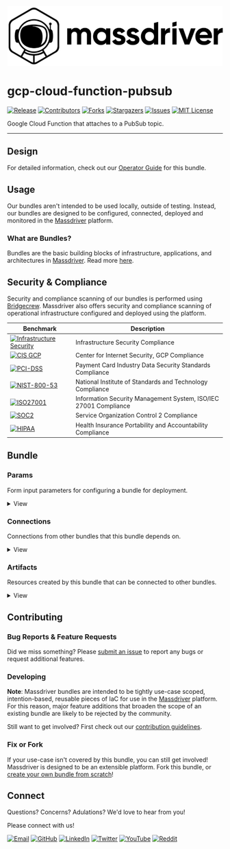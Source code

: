 




[![Massdriver][logo]][website]

# gcp-cloud-function-pubsub

[![Release][release_shield]][release_url]
[![Contributors][contributors_shield]][contributors_url]
[![Forks][forks_shield]][forks_url]
[![Stargazers][stars_shield]][stars_url]
[![Issues][issues_shield]][issues_url]
[![MIT License][license_shield]][license_url]

<!--
##### STILL NEED TO GET SLACK WORKING ###
[!["Slack Community"](%s)][slack]
-->


Google Cloud Function that attaches to a PubSub topic.


---

## Design

For detailed information, check out our [Operator Guide](operator.mdx) for this bundle.

## Usage

Our bundles aren't intended to be used locally, outside of testing. Instead, our bundles are designed to be configured, connected, deployed and monitored in the [Massdriver][website] platform.

### What are Bundles?

Bundles are the basic building blocks of infrastructure, applications, and architectures in [Massdriver][website]. Read more [here](https://docs.massdriver.cloud/concepts/bundles).

## Security & Compliance

<!-- COMPLIANCE:START -->

Security and compliance scanning of our bundles is performed using [Bridgecrew](https://www.bridgecrew.cloud/). Massdriver also offers security and compliance scanning of operational infrastructure configured and deployed using the platform.

| Benchmark | Description |
|--------|---------------|
| [![Infrastructure Security](https://www.bridgecrew.cloud/badges/github/massdriver-cloud/gcp-cloud-function-pubsub/general)](https://www.bridgecrew.cloud/link/badge?vcs=github&fullRepo=massdriver-cloud%2Fgcp-cloud-function-pubsub&benchmark=INFRASTRUCTURE+SECURITY) | Infrastructure Security Compliance |
| [![CIS GCP](https://www.bridgecrew.cloud/badges/github/massdriver-cloud/gcp-cloud-function-pubsub/cis_gcp)](https://www.bridgecrew.cloud/link/badge?vcs=github&fullRepo=massdriver-cloud%2Fgcp-cloud-function-pubsub&benchmark=CIS+GCP+V1.1) | Center for Internet Security, GCP Compliance |
| [![PCI-DSS](https://www.bridgecrew.cloud/badges/github/massdriver-cloud/gcp-cloud-function-pubsub/pci)](https://www.bridgecrew.cloud/link/badge?vcs=github&fullRepo=massdriver-cloud%2Fgcp-cloud-function-pubsub&benchmark=PCI-DSS+V3.2) | Payment Card Industry Data Security Standards Compliance |
| [![NIST-800-53](https://www.bridgecrew.cloud/badges/github/massdriver-cloud/gcp-cloud-function-pubsub/nist)](https://www.bridgecrew.cloud/link/badge?vcs=github&fullRepo=massdriver-cloud%2Fgcp-cloud-function-pubsub&benchmark=NIST-800-53) | National Institute of Standards and Technology Compliance |
| [![ISO27001](https://www.bridgecrew.cloud/badges/github/massdriver-cloud/gcp-cloud-function-pubsub/iso)](https://www.bridgecrew.cloud/link/badge?vcs=github&fullRepo=massdriver-cloud%2Fgcp-cloud-function-pubsub&benchmark=ISO27001) | Information Security Management System, ISO/IEC 27001 Compliance |
| [![SOC2](https://www.bridgecrew.cloud/badges/github/massdriver-cloud/gcp-cloud-function-pubsub/soc2)](https://www.bridgecrew.cloud/link/badge?vcs=github&fullRepo=massdriver-cloud%2Fgcp-cloud-function-pubsub&benchmark=SOC2)| Service Organization Control 2 Compliance |
| [![HIPAA](https://www.bridgecrew.cloud/badges/github/massdriver-cloud/gcp-cloud-function-pubsub/hipaa)](https://www.bridgecrew.cloud/link/badge?vcs=github&fullRepo=massdriver-cloud%2Fgcp-cloud-function-pubsub&benchmark=HIPAA) | Health Insurance Portability and Accountability Compliance |

<!-- COMPLIANCE:END -->

<!-- BEGINNING OF PRE-COMMIT-TERRAFORM DOCS HOOK -->
<!-- END OF PRE-COMMIT-TERRAFORM DOCS HOOK -->

## Bundle

### Params

Form input parameters for configuring a bundle for deployment.

<details>
<summary>View</summary>

<!-- PARAMS:START -->

**Params coming soon**

<!-- PARAMS:END -->

</details>

### Connections

Connections from other bundles that this bundle depends on.

<details>
<summary>View</summary>

<!-- CONNECTIONS:START -->

**Connections coming soon**

<!-- CONNECTIONS:END -->

</details>

### Artifacts

Resources created by this bundle that can be connected to other bundles.

<details>
<summary>View</summary>

<!-- ARTIFACTS:START -->

**Artifacts coming soon**

<!-- ARTIFACTS:END -->

</details>

## Contributing

<!-- CONTRIBUTING:START -->

### Bug Reports & Feature Requests

Did we miss something? Please [submit an issue](https://github.com/massdriver-cloud/gcp-cloud-function-pubsub/issues) to report any bugs or request additional features.

### Developing

**Note**: Massdriver bundles are intended to be tightly use-case scoped, intention-based, reusable pieces of IaC for use in the [Massdriver][website] platform. For this reason, major feature additions that broaden the scope of an existing bundle are likely to be rejected by the community.

Still want to get involved? First check out our [contribution guidelines](https://docs.massdriver.cloud/bundles/contributing).

### Fix or Fork

If your use-case isn't covered by this bundle, you can still get involved! Massdriver is designed to be an extensible platform. Fork this bundle, or [create your own bundle from scratch](https://docs.massdriver.cloud/bundles/development)!

<!-- CONTRIBUTING:END -->

## Connect

<!-- CONNECT:START -->

Questions? Concerns? Adulations? We'd love to hear from you!

Please connect with us!

[![Email][email_shield]][email_url]
[![GitHub][github_shield]][github_url]
[![LinkedIn][linkedin_shield]][linkedin_url]
[![Twitter][twitter_shield]][twitter_url]
[![YouTube][youtube_shield]][youtube_url]
[![Reddit][reddit_shield]][reddit_url]

<!-- markdownlint-disable -->

[logo]: https://raw.githubusercontent.com/massdriver-cloud/docs/main/static/img/logo-with-logotype-horizontal-400x110.svg
[docs]: https://docs.massdriver.cloud/?utm_source=github&utm_medium=readme&utm_campaign=gcp-cloud-function-pubsub&utm_content=docs
[website]: https://www.massdriver.cloud/?utm_source=github&utm_medium=readme&utm_campaign=gcp-cloud-function-pubsub&utm_content=website
[github]: https://github.com/massdriver-cloud?utm_source=github&utm_medium=readme&utm_campaign=gcp-cloud-function-pubsub&utm_content=github
[slack]: https://massdriverworkspace.slack.com/?utm_source=github&utm_medium=readme&utm_campaign=gcp-cloud-function-pubsub&utm_content=slack
[linkedin]: https://www.linkedin.com/company/massdriver/?utm_source=github&utm_medium=readme&utm_campaign=gcp-cloud-function-pubsub&utm_content=linkedin



[contributors_shield]: https://img.shields.io/github/contributors/massdriver-cloud/gcp-cloud-function-pubsub.svg?style=for-the-badge
[contributors_url]: https://github.com/massdriver-cloud/gcp-cloud-function-pubsub/graphs/contributors
[forks_shield]: https://img.shields.io/github/forks/massdriver-cloud/gcp-cloud-function-pubsub.svg?style=for-the-badge
[forks_url]: https://github.com/massdriver-cloud/gcp-cloud-function-pubsub/network/members
[stars_shield]: https://img.shields.io/github/stars/massdriver-cloud/gcp-cloud-function-pubsub.svg?style=for-the-badge
[stars_url]: https://github.com/massdriver-cloud/gcp-cloud-function-pubsub/stargazers
[issues_shield]: https://img.shields.io/github/issues/massdriver-cloud/gcp-cloud-function-pubsub.svg?style=for-the-badge
[issues_url]: https://github.com/massdriver-cloud/gcp-cloud-function-pubsub/issues
[release_url]: https://github.com/massdriver-cloud/gcp-cloud-function-pubsub/releases/latest
[release_shield]: https://img.shields.io/github/release/massdriver-cloud/gcp-cloud-function-pubsub.svg?style=for-the-badge
[license_shield]: https://img.shields.io/github/license/massdriver-cloud/gcp-cloud-function-pubsub.svg?style=for-the-badge
[license_url]: https://github.com/massdriver-cloud/gcp-cloud-function-pubsub/blob/main/LICENSE


[email_url]: mailto:support@massdriver.cloud
[email_shield]: https://img.shields.io/badge/email-Massdriver-black.svg?style=for-the-badge&logo=mail.ru&color=000000
[github_url]: mailto:support@massdriver.cloud
[github_shield]: https://img.shields.io/badge/follow-Github-black.svg?style=for-the-badge&logo=github&color=181717
[linkedin_url]: https://linkedin.com/in/massdriver-cloud
[linkedin_shield]: https://img.shields.io/badge/follow-LinkedIn-black.svg?style=for-the-badge&logo=linkedin&color=0A66C2
[twitter_url]: https://twitter.com/massdriver?utm_source=github&utm_medium=readme&utm_campaign=gcp-cloud-function-pubsub&utm_content=twitter
[twitter_shield]: https://img.shields.io/badge/follow-Twitter-black.svg?style=for-the-badge&logo=twitter&color=1DA1F2
[discourse_url]: https://community.massdriver.cloud?utm_source=github&utm_medium=readme&utm_campaign=gcp-cloud-function-pubsub&utm_content=discourse
[discourse_shield]: https://img.shields.io/badge/join-Discourse-black.svg?style=for-the-badge&logo=discourse&color=000000
[youtube_url]: https://www.youtube.com/channel/UCfj8P7MJcdlem2DJpvymtaQ
[youtube_shield]: https://img.shields.io/badge/subscribe-Youtube-black.svg?style=for-the-badge&logo=youtube&color=FF0000
[reddit_url]: https://www.reddit.com/r/massdriver
[reddit_shield]: https://img.shields.io/badge/subscribe-Reddit-black.svg?style=for-the-badge&logo=reddit&color=FF4500

<!-- markdownlint-restore -->

<!-- CONNECT:END -->

